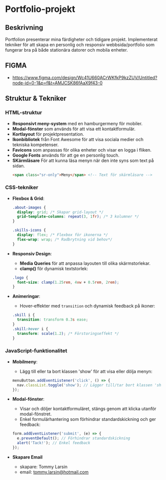 # Portfolio-projekt


## Beskrivning
Portfolion presenterar mina färdigheter och tidigare projekt. Implementerat tekniker för att skapa en personlig och responsiv webbsida/portfolio som fungerar bra på både stationära datorer och mobila enheter.

## FIGMA

- https://www.figma.com/design/Wc41U660ACrWKfkP9kzZUV/Untitled?node-id=0-1&p=f&t=AMJCSK86fAaX9f43-0

## Struktur & Tekniker
### HTML-struktur
- **Responsivt meny-system** med en hamburgermeny för mobiler.
- **Modal-fönster** som används för att visa ett kontaktformulär.
- **Kortlayout** för projektpresentation.
- **Ikonbibliotek** från Font Awesome för att visa sociala medier och tekniska kompetenser.
- **Favicons** som anpassas för olika enheter och visar en logga i fliken.
- **Google Fonts** används för att ge en personlig touch.
- **SKärmläsare** För att kunna läsa menyn när den inte syns som text på sidan.
    ```html
    <span class="sr-only">Meny</span> <!-- Text för skärmläsare -->
### CSS-tekniker
- **Flexbox & Grid**:
    ```css
    .about-images {
      display: grid; /* Skapar grid-layout */
      grid-template-columns: repeat(3, 1fr); /* 3 kolumner */
    }

    .skills-icons {
      display: flex; /* Flexbox för ikonerna */
      flex-wrap: wrap; /* Radbrytning vid behov*/
    }
    ```

- **Responsiv Design**:
    - **Media Queries** för att anpassa layouten till olika skärmstorlekar.
    - **clamp()** för dynamisk textstorlek:
    ```css
    .logo {
      font-size: clamp(1.25rem, 4vw + 0.5rem, 2rem);
    }
    ```

- **Animeringar**:
    - Hover-effekter med `transition` och dynamisk feedback på ikoner:
    ```css
    .skill i {
      transition: transform 0.3s ease;
    }
    .skill:hover i {
      transform: scale(1.2); /* Förstoringseffekt */
    }
    ```

### JavaScript-funktionalitet
- **Mobilmeny**:
    - Lägg till eller ta bort klassen 'show' för att visa eller dölja menyn:
    ```javascript
    menuButton.addEventListener('click', () => {
      nav.classList.toggle('show'); // Lägger till/tar bort klassen 'show'
    });
    ```

- **Modal-fönster**:
    - Visar och döljer kontaktformuläret, stängs genom att klicka utanför modal-fönstret.
    - Enkel formulärhantering som förhindrar standardskickning och ger feedback:
    ```javascript
    form.addEventListener('submit', (e) => {
      e.preventDefault(); // Förhindrar standardskickning
      alert('Tack!'); // Enkel feedback
    });

- **Skapare Email**
    - skapare: Tommy Larsin
    - email: tommy.larsin@hotmail.com